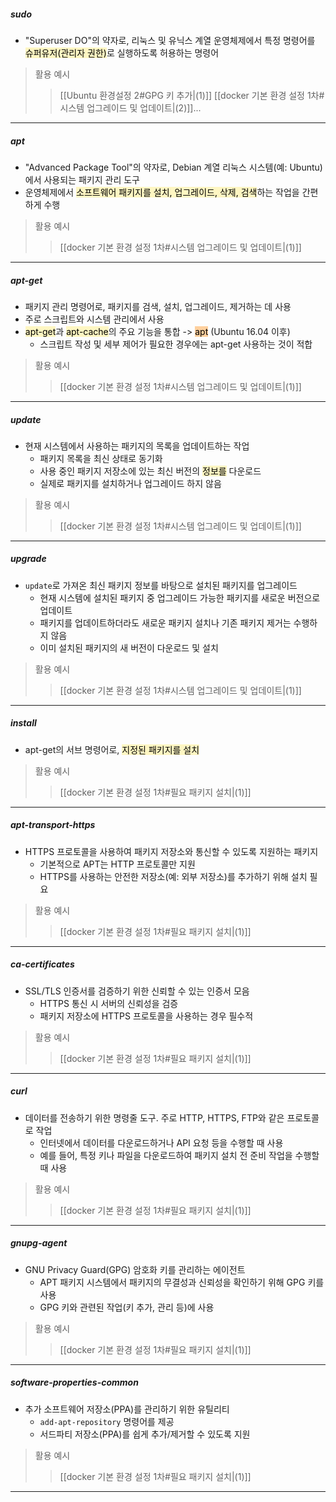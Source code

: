 
##### sudo
- "Superuser DO"의 약자로, 리눅스 및 유닉스 계열 운영체제에서 특정 명령어를 <mark style="background: #FFF3A3A6;">슈퍼유저(관리자 권한)</mark>로 실행하도록 허용하는 명령어  

> 활용 예시
>> [[Ubuntu 환경설정 2#GPG 키 추가|(1)]] [[docker 기본 환경 설정 1차#시스템 업그레이드 및 업데이트|(2)]]...
---
##### apt
- "Advanced Package Tool"의 약자로, Debian 계열 리눅스 시스템(예: Ubuntu)에서 사용되는 패키지 관리 도구
- 운영체제에서 <mark style="background: #FFF3A3A6;">소프트웨어 패키지를 설치, 업그레이드, 삭제, 검색</mark>하는 작업을 간편하게 수행

 > 활용 예시
 > > [[docker 기본 환경 설정 1차#시스템 업그레이드 및 업데이트|(1)]] 
---

##### apt-get
- 패키지 관리 명령어로, 패키지를 검색, 설치, 업그레이드, 제거하는 데 사용
- 주로 스크립트와 시스템 관리에서 사용
- <mark style="background: #FFF3A3A6;">apt-get</mark>과 <mark style="background: #FFF3A3A6;">apt-cache</mark>의 주요 기능을 통합 -> <mark style="background: #FFB86CA6;">apt</mark> (Ubuntu 16.04 이후)
	- 스크립트 작성 및 세부 제어가 필요한 경우에는 apt-get 사용하는 것이 적합

 > 활용 예시
 > > [[docker 기본 환경 설정 1차#시스템 업그레이드 및 업데이트|(1)]] 
---

##### update
- 현재 시스템에서 사용하는 패키지의 목록을 업데이트하는 작업
	- 패키지 목록을 최신 상태로 동기화
	- 사용 중인 패키지 저장소에 있는 최신 버전의 <mark style="background: #FFF3A3A6;">정보를</mark> 다운로드
	- 실제로 패키지를 설치하거나 업그레이드 하지 않음

 > 활용 예시
 > > [[docker 기본 환경 설정 1차#시스템 업그레이드 및 업데이트|(1)]] 
---

##### upgrade
- `update`로 가져온 최신 패키지 정보를 바탕으로 설치된 패키지를 업그레이드
	- 현재 시스템에 설치된 패키지 중 업그레이드 가능한 패키지를 새로운 버전으로 업데이트
	- 패키지를 업데이트하더라도 새로운 패키지 설치나 기존 패키지 제거는 수행하지 않음
	- 이미 설치된 패키지의 새 버전이 다운로드 및 설치

 > 활용 예시
 > > [[docker 기본 환경 설정 1차#시스템 업그레이드 및 업데이트|(1)]] 
---

##### install
- apt-get의 서브 명령어로, <mark style="background: #FFF3A3A6;">지정된 패키지를 설치</mark>

 > 활용 예시
 > > [[docker 기본 환경 설정 1차#필요 패키지 설치|(1)]] 
---

##### apt-transport-https
- HTTPS 프로토콜을 사용하여 패키지 저장소와 통신할 수 있도록 지원하는 패키지
	- 기본적으로 APT는 HTTP 프로토콜만 지원
	- HTTPS를 사용하는 안전한 저장소(예: 외부 저장소)를 추가하기 위해 설치 필요

 > 활용 예시
 > > [[docker 기본 환경 설정 1차#필요 패키지 설치|(1)]] 
---

##### ca-certificates
- SSL/TLS 인증서를 검증하기 위한 신뢰할 수 있는 인증서 모음
	- HTTPS 통신 시 서버의 신뢰성을 검증
	- 패키지 저장소에 HTTPS 프로토콜을 사용하는 경우 필수적

 > 활용 예시
 > > [[docker 기본 환경 설정 1차#필요 패키지 설치|(1)]] 
---

##### curl
- 데이터를 전송하기 위한 명령줄 도구. 주로 HTTP, HTTPS, FTP와 같은 프로토콜로 작업
	- 인터넷에서 데이터를 다운로드하거나 API 요청 등을 수행할 때 사용
	- 예를 들어, 특정 키나 파일을 다운로드하여 패키지 설치 전 준비 작업을 수행할 때 사용

 > 활용 예시
 > > [[docker 기본 환경 설정 1차#필요 패키지 설치|(1)]] 
---

##### gnupg-agent
- GNU Privacy Guard(GPG) 암호화 키를 관리하는 에이전트
	- APT 패키지 시스템에서 패키지의 무결성과 신뢰성을 확인하기 위해 GPG 키를 사용
	- GPG 키와 관련된 작업(키 추가, 관리 등)에 사용

 > 활용 예시
 > > [[docker 기본 환경 설정 1차#필요 패키지 설치|(1)]] 
---

##### software-properties-common
- 추가 소프트웨어 저장소(PPA)를 관리하기 위한 유틸리티
	- `add-apt-repository` 명령어를 제공
	- 서드파티 저장소(PPA)를 쉽게 추가/제거할 수 있도록 지원

 > 활용 예시
 > > [[docker 기본 환경 설정 1차#필요 패키지 설치|(1)]] 
---

